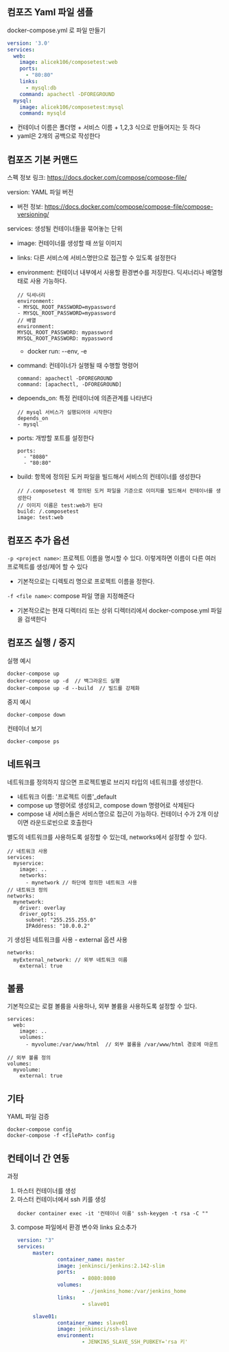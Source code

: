 ## 컴포즈 Yaml 파일 샘플
docker-compose.yml 로 파일 만들기
```yml
version: '3.0'
services:
  web:
    image: alicek106/composetest:web
    ports:
      - "80:80"
    links:
      - mysql:db
    command: apachectl -DFOREGROUND
  mysql:
    image: alicek106/composetest:mysql
    command: mysqld
```
- 컨테이너 이름은 폴더명 + 서비스 이름 + 1,2,3 식으로 만들어지는 듯 하다
- yaml은 2개의 공백으로 작성한다

## 컴포즈 기본 커맨드
스펙 정보 링크: https://docs.docker.com/compose/compose-file/

version: YAML 파일 버전
- 버전 정보: https://docs.docker.com/compose/compose-file/compose-versioning/

services: 생성될 컨테이너들을 묶어놓는 단위
- image: 컨테이너를 생성할 때 쓰일 이미지
- links: 다른 서비스에 서비스명만으로 접근할 수 있도록 설정한다
- environment: 컨테이너 내부에서 사용할 환경변수를 저징한다. 딕셔너리나 배열형태로 사용 가능하다.
  ```
  // 딕셔너리
  environment:
  - MYSQL_ROOT_PASSWORD=mypassword
  - MYSQL_ROOT_PASSWORD=mypassword
  // 배열
  environment:
  MYSQL_ROOT_PASSWORD: mypassword
  MYSQL_ROOT_PASSWORD: mypassword
  ```
   - docker run: --env, -e
- command: 컨테이너가 실행될 때 수행할 명령어
  ```
  command: apachectl -DFOREGROUND
  command: [apachectl, -DFOREGROUND]
  ```
- depoends_on: 특정 컨테이너에 의존관계를 나타낸다
  ```
  // mysql 서비스가 실행되어야 시작한다
  depends_on
  - mysql
  ```

- ports: 개방할 포트를 설정한다
   ```
   ports:
     - "8080"
     - "80:80"
   ```
- build: 항목에 정의된 도커 파일을 빌드해서 서비스의 컨테이너를 생성한다
   ```
   // /.composetest 에 정의된 도커 파일을 기준으로 이미지를 빌드해서 컨테이너를 생성한다
   // 이미지 이름은 test:web가 된다
   build: /.composetest 
   image: test:web
   ```


## 컴포즈 추가 옵션
`-p <project name>`: 프로젝트 이름을 명시할 수 있다. 이렇게하면 이름이 다른 여러 프로젝트를 생성/제어 할 수 있다
- 기본적으로는 디렉토리 명으로 프로젝트 이름을 정한다. 

`-f <file name>`: compose 파일 명을 지정해준다
- 기본적으로는 현재 디렉터리 또는 상위 디렉터리에서 docker-compose.yml 파일을 검색한다

## 컴포즈 실행 / 중지
실행 예시
```
docker-compose up
docker-compose up -d  // 백그라운드 실행
docker-compose up -d --build  // 빌드를 강제화
```

중지 예시
```
docker-compose down
```

컨테이너 보기
```
docker-compose ps
```

## 네트워크
네트워크를 정의하지 않으면 프로젝트별로 브리지 타입의 네트워크를 생성한다. 
- 네트워크 이름: '프로젝트 이름'_default
- compose up 명령어로 생성되고, compose down 명령어로 삭제된다
- compose 내 서비스들은 서비스명으로 접근이 가능하다. 컨테이너 수가 2개 이상이면 라운드로빈으로 호출한다

별도의 네트워크를 사용하도록 설정할 수 있는데, networks에서 설정할 수 있다. 
```
// 네트워크 사용
services:
  myservice:
    image: ..
    networks:
      - mynetwork // 하단에 정의한 네트워크 사용
// 내트워크 정의
networks:
  mynetwork:
    driver: overlay
    driver_opts:
      subnet: "255.255.255.0"
      IPAddress: "10.0.0.2"
```

기 생성된 네트워크를 사용 - external 옵션 사용
```
networks:
  myExternal_network: // 외부 네트워크 이름
    external: true
```


## 볼륨
기본적으로는 로컬 볼륨을 사용하나, 외부 볼륨을 사용하도록 설정할 수 있다. 
```
services:
  web:
    image: ..
    volumes:
      - myvolume:/var/www/html  // 외부 볼륨을 /var/www/html 경로에 마운트

// 외부 볼륨 정의
volumes:
  myvolume:
    external: true
```

## 기타
YAML 파일 검증
```
docker-compose config
docker-compose -f <filePath> config
```

## 컨테이너 간 연동
과정
1. 마스터 컨테이너를 생성
2. 마스터 컨테이너에서 ssh 키를 생성
   ```
   docker container exec -it '컨테이너 이름' ssh-keygen -t rsa -C ""
   ```
3. compose 파일에서 환경 변수와 links 요소추가
   ```yml
   version: "3"
   services:
        master:
                container_name: master
                image: jenkinsci/jenkins:2.142-slim
                ports:
                        - 8080:8080
                volumes:
                        - ./jenkins_home:/var/jenkins_home
                links:
                        - slave01

        slave01:
                container_name: slave01
                image: jenkinsci/ssh-slave
                environment:
                        - JENKINS_SLAVE_SSH_PUBKEY='rsa 키'
   ```

